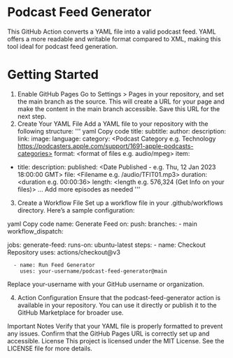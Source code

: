 # Podcast Feed Generator
This GitHub Action converts a YAML file into a valid podcast feed. YAML offers a more readable and writable format compared to XML, making this tool ideal for podcast feed generation.

# Getting Started
  1. Enable GitHub Pages
  Go to Settings > Pages in your repository, and set the main branch as the source. This will create a URL for your page and make the content in the main branch accessible. Save this URL for the next step.
  2. Create Your YAML File
  Add a YAML file to your repository with the following structure:
'''
yaml
Copy code
title: <Podcast Title>
subtitle: <Podcast Subtitle>
author: <Author Name>
description: <Podcast Description>
link: <GitHub Pages URL>
image: <Artwork Location>
language: <Podcast Language e.g. en-us>
category: <Podcast Category e.g. Technology https://podcasters.apple.com/support/1691-apple-podcasts-categories>
format: <format of files e.g. audio/mpeg>
item:
  - title: <Podcast Episode Title>
    description: <Podcast Episode Description>
    published: <Date Published - e.g. Thu, 12 Jan 2023 18:00:00 GMT>
    file: <Filename e.g. /audio/TFIT01.mp3>
    duration: <duration e.g. 00:00:36>
    length: <length e.g. 576,324 (Get Info on your files)>
  ... Add more episodes as needed
''' 
3. Create a Workflow File
Set up a workflow file in your .github/workflows directory. Here’s a sample configuration:

yaml
Copy code
name: Generate Feed
on:
  push:
    branches:
      - main
  workflow_dispatch:

jobs:
  generate-feed:
    runs-on: ubuntu-latest
    steps:
      - name: Checkout Repository
        uses: actions/checkout@v3
        
      - name: Run Feed Generator
        uses: your-username/podcast-feed-generator@main
Replace your-username with your GitHub username or organization.

4. Action Configuration
Ensure that the podcast-feed-generator action is available in your repository. You can use it directly or publish it to the GitHub Marketplace for broader use.

Important Notes
Verify that your YAML file is properly formatted to prevent any issues.
Confirm that the GitHub Pages URL is correctly set up and accessible.
License
This project is licensed under the MIT License. See the LICENSE file for more details.

